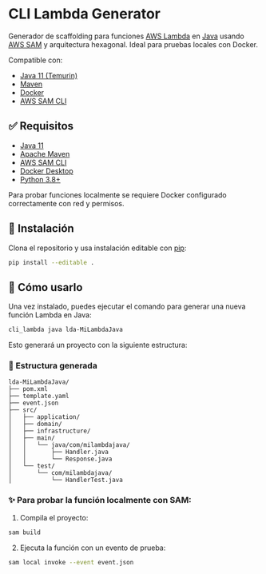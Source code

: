 # CLI Lambda Generator

Generador de scaffolding para funciones [AWS Lambda](https://aws.amazon.com/lambda/) en [Java](https://www.java.com/) usando [AWS SAM](https://docs.aws.amazon.com/serverless-application-model/latest/developerguide/what-is-sam.html) y arquitectura hexagonal. Ideal para pruebas locales con Docker.

Compatible con:
- [Java 11 (Temurin)](https://adoptium.net/)
- [Maven](https://maven.apache.org/)
- [Docker](https://www.docker.com/)
- [AWS SAM CLI](https://docs.aws.amazon.com/serverless-application-model/latest/developerguide/install-sam-cli.html)


## ✅ Requisitos

- [Java 11](https://adoptium.net/)
- [Apache Maven](https://maven.apache.org/)
- [AWS SAM CLI](https://docs.aws.amazon.com/serverless-application-model/latest/developerguide/install-sam-cli.html)
- [Docker Desktop](https://www.docker.com/products/docker-desktop/)
- [Python 3.8+](https://www.python.org/)

Para probar funciones localmente se requiere Docker configurado correctamente con red y permisos.


## 🔧 Instalación

Clona el repositorio y usa instalación editable con [pip](https://pip.pypa.io/):

```bash
pip install --editable .

```

## 🧪 Cómo usarlo

Una vez instalado, puedes ejecutar el comando para generar una nueva función Lambda en Java:

```bash
cli_lambda java lda-MiLambdaJava
```

Esto generará un proyecto con la siguiente estructura:

### 📁 Estructura generada

```text
lda-MiLambdaJava/
├── pom.xml
├── template.yaml
├── event.json
├── src/
│   ├── application/
│   ├── domain/
│   ├── infrastructure/
│   ├── main/
│   │   └── java/com/milambdajava/
│   │       ├── Handler.java
│   │       └── Response.java
│   └── test/
│       └── com/milambdajava/
│           └── HandlerTest.java
```

### ✨ Para probar la función localmente con SAM:

1. Compila el proyecto:
``` bash
sam build
```

2. Ejecuta la función con un evento de prueba:

``` bash
sam local invoke --event event.json
```